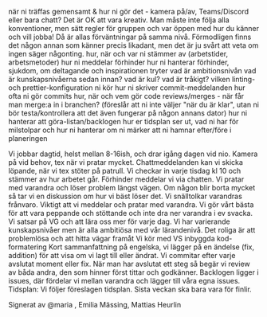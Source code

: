 när ni träffas gemensamt & hur ni gör det - kamera på/av, Teams/Discord eller bara chatt? Det är OK att vara kreativ. Man måste inte följa alla konventioner, men sätt regler för gruppen och var öppen med hur du känner och vill jobba! Då är allas förväntningar på samma nivå. Förmodligen finns det någon annan som känner precis likadant, men det är ju svårt att veta om ingen säger någonting.
hur, när och var ni stämmer av (arbetstider, arbetsmetoder)
hur ni meddelar förhinder
hur ni hanterar förhinder, sjukdom, om deltagande och inspirationen tryter
vad är ambitionsnivån
vad är kunskapsnivåerna sedan innan?
vad är kul? vad är tråkigt?
vilken linting- och prettier-konfiguration ni kör
hur ni skriver commit-meddelanden
hur ofta ni gör commits
hur, när och vem gör code reviews/merges - när får man merge:a in i branchen? (föreslår att ni inte väljer "när du är klar", utan ni bör testa/kontrollera att det även fungerar på någon annans dator)
hur ni hanterar att göra-listan/backlogen
hur er tidsplan ser ut, vad ni har för milstolpar och hur ni hanterar om ni märker att ni hamnar efter/före i planeringen

Vi jobbar dagtid, helst mellan 8-16ish, och drar igång dagen vid nio. Kamera på vid behov, tex när vi pratar mycket. Chattmeddelanden kan vi skicka löpande,
när vi tex stöter på patrull.
Vi checkar in varje tisdag kl 10 och stämmer av hur arbetet går.
Förhinder meddelar vi via chatten.
Vi pratar med varandra och löser problem längst vägen. Om någon blir borta mycket så tar vi en diskussion om hur vi bäst löser det. Vi snälltolkar varandras
frånvaro. Viktigt att vi meddelar och pratar med varandra. Vi gör vårt bästa för att vara peppande och stöttande och inte dra ner varandra i ev svacka.
Vi satsar på VG och att lära oss mer för varje dag.
Vi har varierande kunskapsnivåer men är alla ambitiösa med vår lärandenivå.
Det roliga är att problemlösa och att hitta vägar framåt
Vi kör med VS inbyggda kod-formatering
Kort sammanfattning på engelska, vi lägger på en ändelse (fix, addition) för att visa om vi lagt till eller ändrat.
Vi commitar efter varje avslutat moment eller fix.
När man har avslutat ett steg så begär vi review av båda andra, den som hinner först tittar och godkänner.
Backlogen ligger i issues, där fördelar vi mellan varandra och lägger till våra egna issues.
Tidsplan: Vi följer föreslagen tidsplan. Sista veckan ska bara vara för finlir.

Signerat av
@maria , Emilia Mässing, Mattias Heurlin

